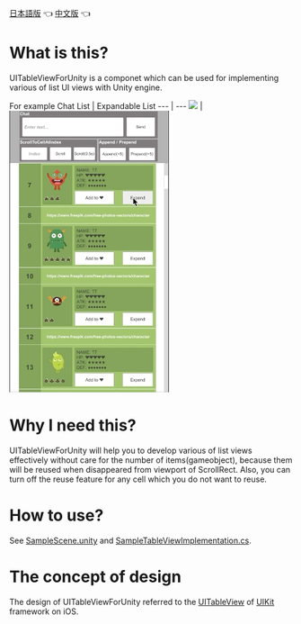 [日本語版](https://github.com/zhaozilong1988/UITableViewForUnity/blob/master/README_jp.md) 👈 [中文版](https://github.com/zhaozilong1988/UITableViewForUnity/blob/master/README_cn.md) 👈

# What is this?

UITableViewForUnity is a componet which can be used for implementing various of list UI views with Unity engine.

For example
Chat List | Expandable List
--- | ---
![](sample_chat.gif) | ![](sample_expend.gif)

# Why I need this?

UITableViewForUnity will help you to develop various of list views effectively without care for the number of items(gameobject), because them will be reused when disappeared from viewport of ScrollRect. Also, you can turn off the reuse feature for any cell which you do not want to reuse.

# How to use?

See [SampleScene.unity](https://github.com/zhaozilong1988/UITableViewForUnity/blob/master/Assets/Scenes/SampleScene.unity) and [SampleTableViewImplementation.cs](https://github.com/zhaozilong1988/UITableViewForUnity/blob/master/Assets/Scenes/Scripts/SampleTableViewImplementation.cs).

# The concept of design

The design of UITableViewForUnity referred to the [UITableView](https://developer.apple.com/documentation/uikit/uitableview) of [UIKit](https://developer.apple.com/documentation/uikit) framework on iOS.